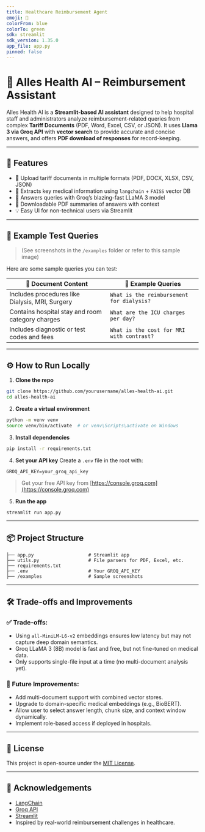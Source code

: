 ```yaml
---
title: Healthcare Reimbursement Agent
emoji: 🧾
colorFrom: blue
colorTo: green
sdk: streamlit
sdk_version: 1.35.0
app_file: app.py
pinned: false
---
```


# 🏥 Alles Health AI – Reimbursement Assistant

Alles Health AI is a **Streamlit-based AI assistant** designed to help hospital staff and administrators analyze reimbursement-related queries from complex **Tariff Documents** (PDF, Word, Excel, CSV, or JSON). It uses **Llama 3 via Groq API** with **vector search** to provide accurate and concise answers, and offers **PDF download of responses** for record-keeping.

---

## 🚀 Features

* 📁 Upload tariff documents in multiple formats (PDF, DOCX, XLSX, CSV, JSON)
* 🧠 Extracts key medical information using `langchain` + `FAISS` vector DB
* 🤖 Answers queries with Groq’s blazing-fast LLaMA 3 model
* 📝 Downloadable PDF summaries of answers with context
* 💡 Easy UI for non-technical users via Streamlit

---

## 📸 Example Test Queries

> (See screenshots in the `/examples` folder or refer to this sample image)

Here are some sample queries you can test:

| 📄 Document Content                              | 💬 Example Queries                        |
| ------------------------------------------------ | ----------------------------------------- |
| Includes procedures like Dialysis, MRI, Surgery  | `What is the reimbursement for dialysis?` |
| Contains hospital stay and room category charges | `What are the ICU charges per day?`       |
| Includes diagnostic or test codes and fees       | `What is the cost for MRI with contrast?` |

---

## ⚙️ How to Run Locally

1. **Clone the repo**

```bash
git clone https://github.com/yourusername/alles-health-ai.git
cd alles-health-ai
```

2. **Create a virtual environment**

```bash
python -m venv venv
source venv/bin/activate  # or venv\Scripts\activate on Windows
```

3. **Install dependencies**

```bash
pip install -r requirements.txt
```

4. **Set your API key**
   Create a `.env` file in the root with:

```
GROQ_API_KEY=your_groq_api_key
```

> Get your free API key from [https://console.groq.com](https://console.groq.com)

5. **Run the app**

```bash
streamlit run app.py
```

---

## 📦 Project Structure

```
├── app.py                    # Streamlit app
├── utils.py                  # File parsers for PDF, Excel, etc.
├── requirements.txt
├── .env                      # Your GROQ_API_KEY
├── /examples                 # Sample screenshots
```

---

## 🛠️ Trade-offs and Improvements

### ✅ Trade-offs:

* Using `all-MiniLM-L6-v2` embeddings ensures low latency but may not capture deep domain semantics.
* Groq LLaMA 3 (8B) model is fast and free, but not fine-tuned on medical data.
* Only supports single-file input at a time (no multi-document analysis yet).

### 🚀 Future Improvements:

* Add multi-document support with combined vector stores.
* Upgrade to domain-specific medical embeddings (e.g., BioBERT).
* Allow user to select answer length, chunk size, and context window dynamically.
* Implement role-based access if deployed in hospitals.

---

## 📄 License

This project is open-source under the [MIT License](LICENSE).

---

## 🙌 Acknowledgements

* [LangChain](https://www.langchain.com/)
* [Groq API](https://groq.com/)
* [Streamlit](https://streamlit.io/)
* Inspired by real-world reimbursement challenges in healthcare.


